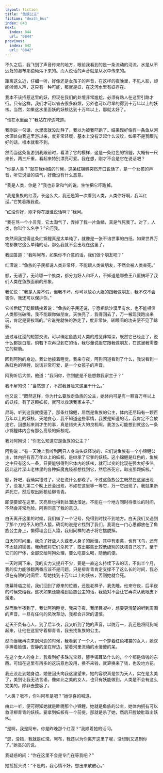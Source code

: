 ```yaml
---
layout: fiction
title: "鱼族公主"
fiction: "death_bus"
index: 843
next:
  index: 844
  url: "0844"
previous:
  index: 842
  url: "0842"
---
```

不久之后，我飞到了声音传来的地方，眼前我看到的是一条流动的河流，水是从不远处的瀑布那边倾泻下来的。而人说话的声音就是从水中传来的。

距离这么近，仔细一听，好像还是女孩子的声音，在这样的夜晚里，不见人影，却能听闻人声，这只有一种可能，那就是妖，在这河水里有妖存在。

我本不该招惹这里的妖，但现在我们的处境非常尴尬，必须有熟人在这里引路才行。只有这样，我们才可以省去很多麻烦，另外也可以尽早的得到十万年以上的妖核。当然，如果这水里面妖的妖核达到十万年以上，那就太好了。

“谁在水里面？”我站在岸边喊道。

我刚说一句话，水里面就没动静了，我以为被我吓跑了。结果现好像有一条鱼从河水深处向我这里游过来，度非常轻缓，基本上没有泛起什么波纹，如果不是我眼光好的话，根本就看不到。

然而当这条鱼游到我跟前时，看清了它的模样，这是一条红色的锦鲤，大概有一尺来长，两三斤重，看起来特别漂亮可爱。我在想，刚才不会是它在说话吧？

“你是人类？”就在我纠结的时候，这条红锦鲤突然开口说话了，是一个女孩的声音，听它说话的语气，好像没有什么恶意。

“我是人类，你是？”我也非常和气的说，生怕把它吓跑掉。

“我是鱼族的红滢，长这么大，我还是第一次看到人类，人类你好啊，我叫红滢。”它笑着跟我说。

“红滢你好，刚才你在跟谁说话啊？”我问。

“我在骂一个小贝壳，它太淘气了，弄掉了我一片鱼鳞，真是气死我了。对了，人类，你叫什么名字？”它问我。

突然间我觉得这条红锦鲤真是太单纯了，就像是一张不谙世事的白纸。如果世界万物都像它这么单纯的话，那么我就不会出现在这里了。

我回答道：“我叫阿布，如果你不介意的话，我们做个朋友吧？”

红滢说：“鱼族的子民都说人类非常坏，不能跟人类做朋友，不然会被人类害死。”

额，无语了，无论哪一个族类，都分为好人和坏人，不知道是哪些王八蛋搞坏了我们人类在鱼族面前的形象。

我忙说：“我是人类不假，但我不坏，你可以放心大胆的跟我做朋友，我不仅不会害你，我还可以保护你。”

它听后眨了眨眼睛接着说：“鱼族的子民还说，宁愿相信沙漠里有水，也不能相信人类那张破嘴，我不能跟你做朋友，天快亮了，我得回去了，万一被现我跑出来玩，肯定是要挨骂的。”它说完就快的游走了，度非常快，转眼间的功夫便不见了踪影。

通过与红滢的短暂交流，可以确定鱼族对人类的成见非常深，既然它已经走了，说什么都是白搭。倘若下次再见到它的话，我尽量说服它跟我做朋友，在这里我需要它的帮助。

回到阿狗的身边，我让他接着睡觉，我来守夜，阿狗问道看到了什么，我说看到一条红色的锦鲤，说话非常可爱，是一个女孩子的声音。

阿狗听后大惊，他道：“我问你，你到底是不是想救我家主子？”

我不解的说：“当然想了，不然我冒险来这里干什么。”

他又说：“既然这样，你为什么要放走鱼族的公主，她体内可是有一颗百万年以上的妖核，有了这颗妖核，就可以救活我家主子。”

尼玛，听到这我就傻逼了，那条红锦鲤，居然是鱼族的公主，体内还尼玛有一颗百万年以上的妖核。天地良心，我不知道这些事情，我要是知道的话，我肯定不会放走它。回想起来刚才生的事，真是错失天大的良机啊，我怎么可能想到就这么一条小锦鲤体内会有那么高级的妖核呢。

我对阿狗说：“你怎么知道它是鱼族的公主？”

阿狗说：“有一天晚上我听到两只人身鸟头妖怪说的，它们说鱼族有一个小锦鲤公主，体内拥有百万年以上的妖核，是继承了它爹的妖核。这小锦鲤是红色的，鱼族之中只有这么一条，只要能够得到它体内的妖核，就可以变的比现在强大好多倍。因此这片深山老林里的各种妖魔鬼怪都想找到它，然后杀死它，取出那颗妖核。”

额，好吧，我确实错过了，现在说什么都晚了。不过这鱼族公主既然在这里出现了，没准儿第二个晚上还会出现，不如在这里等一等它，万一它出现了，我就果断弄死它，然后取出妖核给柳青青。

即便要留在这里，天亮后也得到处溜达溜达，不能在一个地方同时待很长的时间，不然会非常危险，阿狗同意了我的意见。

白天离开这里的时候，我们做了一个记号，免得到时找不到地方。白天我们又遇到了那个刀枪不入的巨人猿，确切的说是它找到了我们。我现在一门心思都放在了鱼族公主身上，懒得理会巨人猿，我用同样的法子将它摆脱掉。

白天的时间里，我杀了好些人头或者人身子的妖怪，其中有走禽，也有飞鸟，还有不太猛的猛兽。我统统将它们杀死了，取出那些比较低级别的妖核自己吃了。至于它们的尸体，全部交给阿狗处理，要么吃要么喝，随他的便。

一天时间下来，我的实力又提升不少，要是一直这么持续下去的话，不出半个月，我的实力能够翻两番应该不是问题。只是柳青青肯定支撑不了这么长的时间，我必须在有限的时间里，帮她找到十万年以上的妖核，否则她就会死。

夜幕降临之前，我们回到了原来的位置，还是老样子，我先睡，他来守夜，后半夜的时候交给我。这次如果还能碰到鱼族公主的话，我绝对不会让它再次从我眼皮下溜走。

然而后半夜到了，我让阿狗睡觉，我来守夜，我闭目凝神，想要更清楚的听到周围的声音，一旦有任何的风吹草动，我都会非常的谨慎。

老天不负有心人，到了后半夜，我又听到了她的声音，以防万一，我还是将阿狗喊起来，让他在这里守着柳青青，我去找鱼族的公主。

然而当我再次来到河边的时候，我看到了一个人，一个穿着红色裙裳的女人，她双手捧着脸蛋，安静的坐在岸边，望着河里流动的水傻傻的呆。

在这个女人的身上，我看到好多珠光宝器，簪手镯耳坠什么的，个个都是值钱的东西。可惜在这里有再多的这玩意也没用，换不来钱，就算换来了钱，也没地方花。

我还没走到她身边，她便回头向我这里望来，她的容貌真是惊为天人，实在是太美了，美到让我无法言语。像如此之美的女人，也只有妖能做到，人类是不会有这么完美的，除非去整容了。

“人类？哦不，你叫阿布是吧？”她惊喜的喊道。

由此一听，便可得知她就是昨晚那个小锦鲤，她就是鱼族的公主，她体内拥有可以救活柳青青的妖核。要拿到妖核有一个前提，那就是杀了她，然后开膛破肚取出妖核。

“是啊，我是阿布，你是昨晚那个红滢？”我顺着她的话问。

“恩，没错，我就是红滢。阿布，我还以为你离开这里了呢，没想到又遇到你了。”她高兴的说。

我疑惑的问：“你在这里不会是专门在等我吧？”

她摇摇头说：“不是的，我心情不好，想出来散散心。”